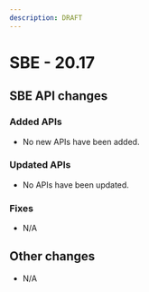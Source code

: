 ```yaml
---
description: DRAFT
---
```


# SBE - 20.17

## SBE API changes

### **Added APIs**

* No new APIs have been added.

### **Updated APIs**

* No APIs have been updated.

### Fixes

* N/A

## Other changes

* N/A
